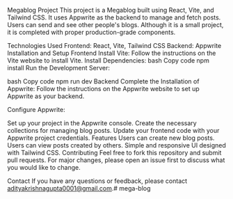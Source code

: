 Megablog Project
This project is a Megablog built using React, Vite, and Tailwind CSS. It uses Appwrite as the backend to manage and fetch posts. Users can send and see other people's blogs. Although it is a small project, it is completed with proper production-grade components.

Technologies Used
Frontend: React, Vite, Tailwind CSS
Backend: Appwrite
Installation and Setup
Frontend
Install Vite: Follow the instructions on the Vite website to install Vite.
Install Dependencies:
bash
Copy code
npm install
Run the Development Server:

bash
Copy code
npm run dev
Backend
Complete the Installation of Appwrite: Follow the instructions on the Appwrite website to set up Appwrite as your backend.

Configure Appwrite:

Set up your project in the Appwrite console.
Create the necessary collections for managing blog posts.
Update your frontend code with your Appwrite project credentials.
Features
Users can create new blog posts.
Users can view posts created by others.
Simple and responsive UI designed with Tailwind CSS.
Contributing
Feel free to fork this repository and submit pull requests. For major changes, please open an issue first to discuss what you would like to change.

Contact
If you have any questions or feedback, please contact adityakrishnagupta0001@gmail.com.#   m e g a - b l o g  
 